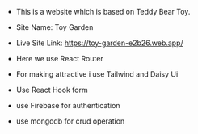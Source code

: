 - This is a website which is based on Teddy Bear Toy.

- Site Name: Toy Garden

- Live Site Link: https://toy-garden-e2b26.web.app/

- Here we use React Router

- For making attractive i use Tailwind and Daisy Ui

- Use React Hook form

- use Firebase for authentication

- use mongodb for crud operation